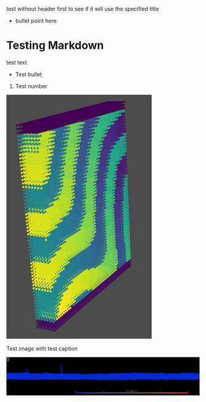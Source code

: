 test without header first to see if it will use the specified title
- bullet point here

# Testing Markdown

test text

- Test bullet
1. Test number

![Test image with test caption](ResearchExperience/image21.png)

Test image with test caption

![image3.gif](ResearchExperience/image3.gif)
